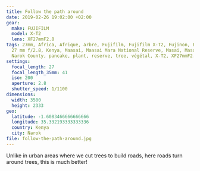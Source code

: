```yaml
---
title: Follow the path around
date: 2019-02-26 19:02:00 +02:00
gear:
  make: FUJIFILM
  model: X-T2
  lens: XF27mmF2.8
tags: 27mm, Africa, Afrique, arbre, Fujifilm, Fujifilm X-T2, Fujinon, Fujinon XF
  27 mm f/2.8, Kenya, Maasai, Maasai Mara National Reserve, Masai, Masai Mara,
  Narok County, pancake, plant, reserve, tree, végétal, X-T2, XF27mmF2.8
settings:
  focal_length: 27
  focal_length_35mm: 41
  iso: 200
  aperture: 2.8
  shutter_speed: 1/1100
dimensions:
  width: 3500
  height: 2333
geo:
  latitude: -1.6083466666666666
  longitude: 35.332193333333336
  country: Kenya
  city: Narok
file: follow-the-path-around.jpg
---
```


Unlike in urban areas where we cut trees to build roads, here roads turn around trees, this is much better!
